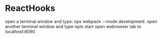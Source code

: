 # ReactHooks
open a terminal window and type: npx webpack --mode development.
open another terminal window and type npm start
open webrowser tab to localhost:8090
